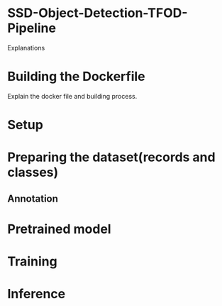 # SSD-Object-Detection-TFOD-Pipeline
Explanations

# Building the Dockerfile
Explain the docker file and building process.

# Setup


# Preparing the dataset(records and classes)
## Annotation


# Pretrained model


# Training


# Inference